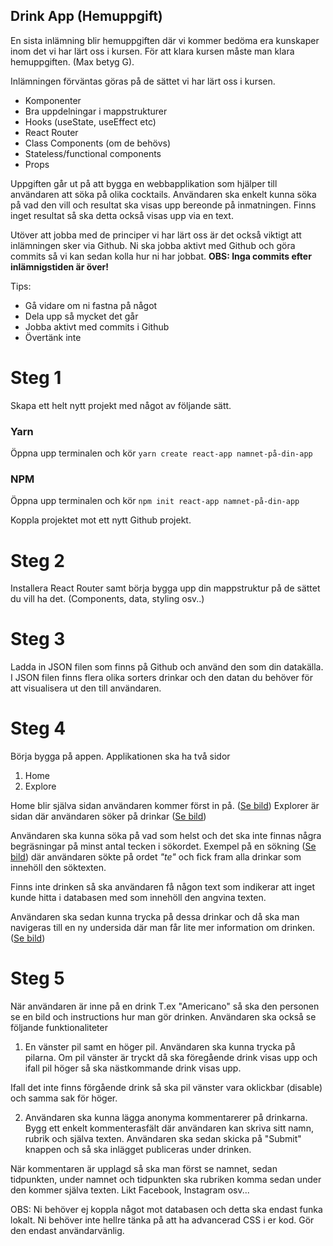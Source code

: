 
## Drink App (Hemuppgift)

En sista inlämning blir hemuppgiften där vi kommer bedöma era kunskaper inom det vi har lärt oss i kursen. För att klara kursen måste man klara hemuppgiften. (Max betyg G). 

Inlämningen förväntas göras på de sättet vi har lärt oss i kursen. 

- Komponenter
- Bra uppdelningar i mappstrukturer
- Hooks (useState, useEffect etc)
- React Router
- Class Components (om de behövs)
- Stateless/functional components
- Props

Uppgiften går ut på att bygga en webbapplikation som hjälper till användaren att söka på olika cocktails. Användaren ska enkelt kunna söka på vad den vill och resultat ska visas upp bereonde på inmatningen. Finns inget resultat så ska detta också visas upp via en text.

Utöver att jobba med de principer vi har lärt oss är det också viktigt att inlämningen sker via Github. Ni ska jobba aktivt med Github och göra commits så vi kan sedan kolla hur ni har jobbat. **OBS: Inga commits efter inlämnigstiden är över!**


Tips: 
- Gå vidare om ni fastna på något
- Dela upp så mycket det går
- Jobba aktivt med commits i Github
- Övertänk inte

# Steg 1 
Skapa ett helt nytt projekt med något av följande sätt.

### Yarn

Öppna upp terminalen och kör  `yarn create react-app namnet-på-din-app`

### [](https://github.com/molndal-react/week-3-exercise#npm)NPM

Öppna upp terminalen och kör  `npm init react-app namnet-på-din-app`

Koppla projektet mot ett nytt Github projekt. 

# Steg 2
Installera React Router samt börja bygga upp din mappstruktur på de sättet du vill ha det. (Components, data, styling osv..)

# Steg 3 
Ladda in JSON filen som finns på Github och använd den som din datakälla. I JSON filen finns flera olika sorters drinkar och den datan du behöver för att visualisera ut den till användaren.

# Steg 4

Börja bygga på appen. Applikationen ska ha två sidor

 1. Home
 2. Explore

Home blir själva sidan användaren kommer först in på. ([Se bild](https://ibb.co/H4Z1MMf))
Explorer är sidan där användaren söker på drinkar ([Se bild](https://ibb.co/nQZcS5m)) 

Användaren ska kunna söka på vad som helst och det ska inte finnas några begräsningar på minst antal tecken i sökordet. Exempel på en sökning ([Se bild](https://ibb.co/f2c08Pb)) där användaren sökte på ordet *"te"* och fick fram alla drinkar som innehöll den söktexten.

Finns inte drinken så ska användaren få någon text som indikerar att inget kunde hitta i databasen med som innehöll den angvina texten.

Användaren ska sedan kunna trycka på dessa drinkar och då ska man navigeras till en ny undersida där man får lite mer information om drinken. ([Se bild](https://ibb.co/4wb2HqY))

# Steg 5

När användaren är inne på en drink T.ex "Americano" så ska den personen se en bild och instructions hur man gör drinken. Användaren ska också se följande funktionaliteter

1) En vänster pil samt en höger pil. Användaren ska kunna trycka på pilarna. Om pil vänster är tryckt då ska föregående drink visas upp och ifall pil höger så ska nästkommande drink visas upp. 

Ifall det inte finns förgående drink så ska pil vänster vara oklickbar (disable) och samma sak för höger. 

2) Användaren ska kunna lägga anonyma kommentarerer på drinkarna. Bygg ett enkelt kommenterasfält där användaren kan skriva sitt namn, rubrik och själva texten. Användaren ska sedan skicka på "Submit" knappen och så ska inlägget publiceras under drinken. 

När kommentaren är upplagd så ska man först se namnet, sedan tidpunkten, under namnet och tidpunkten ska rubriken komma sedan under den kommer själva texten. Likt Facebook, Instagram osv... 

OBS: Ni behöver ej koppla något mot databasen och detta ska endast funka lokalt. Ni behöver inte hellre tänka på att ha advancerad CSS i er kod. Gör den endast användarvänlig.


